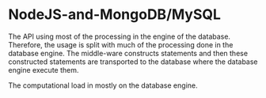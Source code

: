 #  NodeJS-and-MongoDB/MySQL

The API using most of the processing in the engine of the database. Therefore, the usage is split with much of the processing done in the database engine. The middle-ware constructs statements and then these constructed statements are transported to the database where the database engine execute them. 

The computational load in mostly on the database engine.


